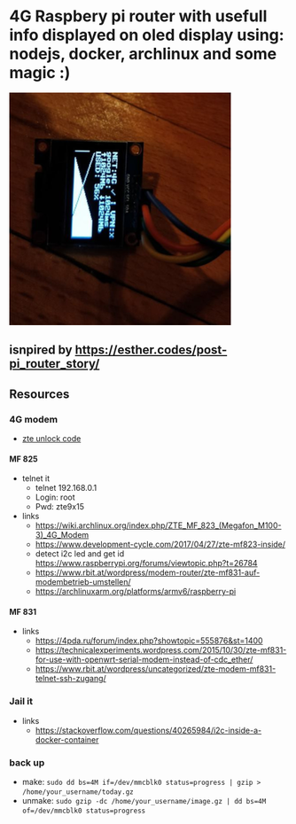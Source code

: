 # 4G Raspbery pi router with usefull info displayed on oled display using: nodejs, docker, archlinux and some magic :)

![alt text](https://github.com/zetxx/router-rpi-4G/blob/master/tmp/in-action.png?raw=true)

## isnpired by https://esther.codes/post-pi_router_story/

## Resources
  ### 4G modem
  - [zte unlock code](https://tools.texby.com/unlock-codes/zte/)

  #### MF 825
  * telnet it
    - telnet 192.168.0.1
    - Login: root
    - Pwd: zte9x15
  * links
    - https://wiki.archlinux.org/index.php/ZTE_MF_823_(Megafon_M100-3)_4G_Modem
    - https://www.development-cycle.com/2017/04/27/zte-mf823-inside/
    - detect i2c led and get id https://www.raspberrypi.org/forums/viewtopic.php?t=26784
    - https://www.rbit.at/wordpress/modem-router/zte-mf831-auf-modembetrieb-umstellen/
    - https://archlinuxarm.org/platforms/armv6/raspberry-pi

  #### MF 831
  * links
    - https://4pda.ru/forum/index.php?showtopic=555876&st=1400
    - https://technicalexperiments.wordpress.com/2015/10/30/zte-mf831-for-use-with-openwrt-serial-modem-instead-of-cdc_ether/
    - https://www.rbit.at/wordpress/uncategorized/zte-modem-mf831-telnet-ssh-zugang/

  ### Jail it
  * links
    - https://stackoverflow.com/questions/40265984/i2c-inside-a-docker-container

  ### back up
  - make: `sudo dd bs=4M if=/dev/mmcblk0 status=progress | gzip > /home/your_username/today.gz`
  - unmake: `sudo gzip -dc /home/your_username/image.gz | dd bs=4M of=/dev/mmcblk0 status=progress`
